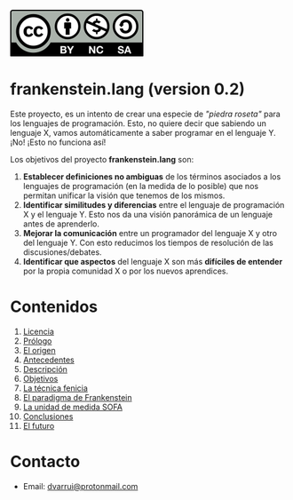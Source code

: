 
![CC_BY-NC-SA](images/by-nc-sa.svg)

# frankenstein.lang (version 0.2)

Este proyecto, es un intento de crear una especie de _"piedra roseta"_ para los lenguajes de programación. Esto, no quiere decir que sabiendo un lenguaje X, vamos automáticamente a saber programar en el lenguaje Y. ¡No! ¡Esto no funciona así!

Los objetivos del proyecto **frankenstein.lang** son:
1. **Establecer definiciones no ambiguas** de los términos asociados a los lenguajes de programación (en la medida de lo posible) que nos permitan unificar la visión que tenemos de los mismos.
1. **Identificar similitudes y diferencias** entre el lenguaje de programación X y el lenguaje Y. Esto nos da una visión panorámica de un lenguaje antes de aprenderlo.
1. **Mejorar la comunicación** entre un programador del lenguaje X y otro del lenguaje Y. Con esto reducimos los tiempos de resolución de las discusiones/debates.
1. **Identificar que aspectos** del lenguaje X son más **difíciles de entender** por la propia comunidad X o por los nuevos aprendices.

# Contenidos

1. [Licencia](LICENSE.md)
1. [Prólogo](prologo.md)
1. [El origen](origen.md)
1. [Antecedentes](docs/antecedentes.md)
1. [Descripción](docs/descripcion.md)
1. [Objetivos](docs/objetivos.md)
1. [La técnica fenicia](docs/tecnica-fenicia.md)
1. [El paradigma de Frankenstein](docs/paradigma-frankenstein.md)
1. [La unidad de medida SOFA](docs/sofa.md)
1. [Conclusiones](docs/conclusiones.md)
1. [El futuro](docs/futuro.md)

# Contacto

* Email: dvarrui@protonmail.com
